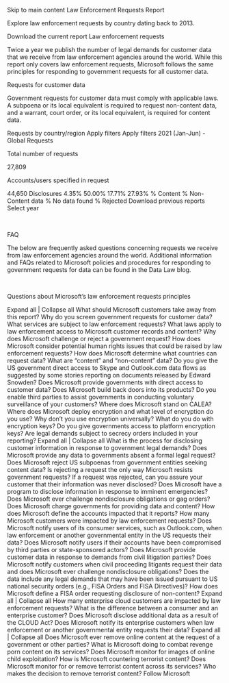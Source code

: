 Skip to main content
Law Enforcement Requests Report

Explore law enforcement requests by country dating back to 2013.

Download the current report 
Law enforcement requests

Twice a year we publish the number of legal demands for customer data that we receive from law enforcement agencies around the world. While this report only covers law enforcement requests, Microsoft follows the same principles for responding to government requests for all customer data.

Requests for customer data

Government requests for customer data must comply with applicable laws. A subpoena or its local equivalent is required to request non-content data, and a warrant, court order, or its local equivalent, is required for content data.

Requests by country/region
Apply filters 
Apply filters 
2021 (Jan-Jun) - Global
Requests

Total number of requests

 27,809

Accounts/users specified in request

 44,650
Disclosures
4.35%
50.00%
17.71%
27.93%
% Content
% Non-Content data
% No data found
% Rejected
Download previous reports
Select year

  

FAQ

The below are frequently asked questions concerning requests we receive from law enforcement agencies around the world. Additional information and FAQs related to Microsoft policies and procedures for responding to government requests for data can be found in the Data Law blog.

 

Questions about Microsoft’s law enforcement requests principles

Expand all | Collapse all
What should Microsoft customers take away from this report?
Why do you screen government requests for customer data?
What services are subject to law enforcement requests?
What laws apply to law enforcement access to Microsoft customer records and content?
Why does Microsoft challenge or reject a government request?
How does Microsoft consider potential human rights issues that could be raised by law enforcement requests?
How does Microsoft determine what countries can request data?
What are “content” and “non-content” data?
Do you give the US government direct access to Skype and Outlook.com data flows as suggested by some stories reporting on documents released by Edward Snowden?
Does Microsoft provide governments with direct access to customer data?
Does Microsoft build back doors into its products?
Do you enable third parties to assist governments in conducting voluntary surveillance of your customers?
Where does Microsoft stand on CALEA?
Where does Microsoft deploy encryption and what level of encryption do you use?
Why don’t you use encryption universally?
What do you do with encryption keys?
Do you give governments access to platform encryption keys?
Are legal demands subject to secrecy orders included in your reporting?
Expand all | Collapse all
What is the process for disclosing customer information in response to government legal demands?
Does Microsoft provide any data to governments absent a formal legal request?
Does Microsoft reject US subpoenas from government entities seeking content data?
Is rejecting a request the only way Microsoft resists government requests?
If a request was rejected, can you assure your customer that their information was never disclosed?
Does Microsoft have a program to disclose information in response to imminent emergencies?
Does Microsoft ever challenge nondisclosure obligations or gag orders?
Does Microsoft charge governments for providing data and content?
How does Microsoft define the accounts impacted that it reports?
How many Microsoft customers were impacted by law enforcement requests?
Does Microsoft notify users of its consumer services, such as Outlook.com, when law enforcement or another governmental entity in the US requests their data?
Does Microsoft notify users if their accounts have been compromised by third parties or state-sponsored actors?
Does Microsoft provide customer data in response to demands from civil litigation parties?
Does Microsoft notify customers when civil proceeding litigants request their data and does Microsoft ever challenge nondisclosure obligations?
Does the data include any legal demands that may have been issued pursuant to US national security orders (e.g., FISA Orders and FISA Directives)?
How does Microsoft define a FISA order requesting disclosure of non-content?
Expand all | Collapse all
How many enterprise cloud customers are impacted by law enforcement requests?
What is the difference between a consumer and an enterprise customer?
Does Microsoft disclose additional data as a result of the CLOUD Act?
Does Microsoft notify its enterprise customers when law enforcement or another governmental entity requests their data?
Expand all | Collapse all
Does Microsoft ever remove online content at the request of a government or other parties?
What is Microsoft doing to combat revenge porn content on its services?
Does Microsoft monitor for images of online child exploitation?
How is Microsoft countering terrorist content? Does Microsoft monitor for or remove terrorist content across its services?
Who makes the decision to remove terrorist content?
Follow Microsoft